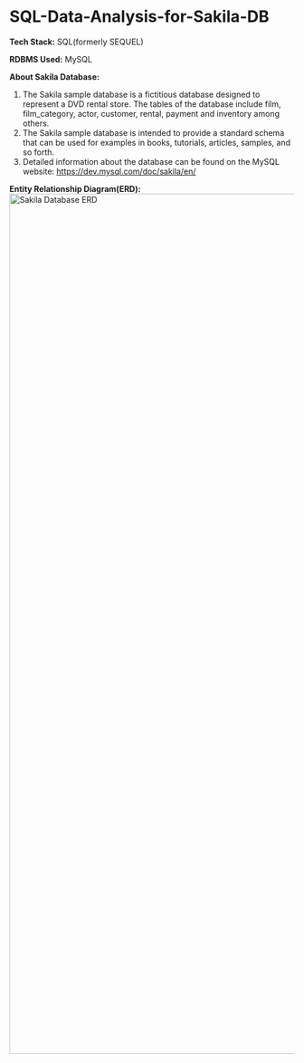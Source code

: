 # SQL-Data-Analysis-for-Sakila-DB

<b>Tech Stack:</b> SQL(formerly SEQUEL)

<b>RDBMS Used:</b> MySQL

<b>About Sakila Database:</b>
1. The Sakila sample database is a fictitious database designed to represent a DVD rental store. The tables of the database include film, film_category, actor, customer, rental, payment and inventory among others.
2. The Sakila sample database is intended to provide a standard schema that can be used for examples in books, tutorials, articles, samples, and so forth.
3. Detailed information about the database can be found on the MySQL website: https://dev.mysql.com/doc/sakila/en/


<b>Entity Relationship Diagram(ERD):</b>
<img width="1520" alt="Sakila Database ERD" src="https://user-images.githubusercontent.com/77091413/206920706-30d61f9c-ce75-4e1b-bfed-6c95aec8ed19.png">


